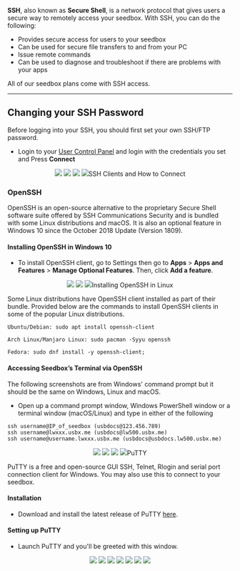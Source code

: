**SSH**, also known as **Secure Shell**, is a network protocol that gives users a secure way to remotely access your seedbox. With SSH, you can do the following:

* Provides secure access for users to your seedbox
* Can be used for secure file transfers to and from your PC
* Issue remote commands
* Can be used to diagnose and troubleshoot if there are problems with your apps

All of our seedbox plans come with SSH access.

***

## Changing your SSH Password

Before logging into your SSH, you should first set your own SSH/FTP password.

* Login to your [User Control Panel](https://cp.ultraseedbox.com) and login with the credentials you set and Press **Connect**

<p align="center">
<img src="https://docs.usbx.me/uploads/images/gallery/2019-10/image2019-5-7_11-13-9%5B1%5D.png)

:::

* Click **Access details** and click **Change password** beside SSH access.

<p align="center">
<img src="https://docs.usbx.me/uploads/images/gallery/2019-10/image2019-5-7_11-14-38%5B1%5D.png)

:::

* Set your password to anything you wish. We recommend using a unique password that you do not use in any of your existing accounts and has the following:
  * At least 12 characters
  * An uppercase letter
  * A lowercase letter
  * At least 1 number
  * At least 1 symbol
* When you're done click **Confirm change**

<p align="center">
<img src="https://docs.usbx.me/uploads/images/gallery/2019-10/image2019-5-7_11-19-3%5B1%5D.png)

:::

* A popup saying Password successfully changed should appear on the lower right corner of the page, signifying that the password is set successfully.

<p align="center">
<img src="https://docs.usbx.me/uploads/images/gallery/2019-10/image2019-5-7_11-25-0%5B1%5D.png)

:::

***

## SSH Clients and How to Connect

### OpenSSH

OpenSSH is an open-source alternative to the proprietary Secure Shell software suite offered by SSH Communications Security and is bundled with some Linux distributions and macOS. It is also an optional feature in Windows 10 since the October 2018 Update (Version 1809).

#### Installing OpenSSH in Windows 10

* To install OpenSSH client, go to Settings then go to **Apps** > **Apps and Features** > **Manage Optional Features**. Then, click **Add a feature**.

<p align="center">
<img src="https://docs.usbx.me/uploads/images/gallery/2019-10/image2019-5-7_7-45-2%5B1%5D.png)

:::

* Then, select **OpenSSH Client** and click Install.

<p align="center">
<img src="https://docs.usbx.me/uploads/images/gallery/2019-10/image2019-5-7_7-47-33%5B1%5D.png)

:::

* Once installation is completed, return to **Apps** > **Apps and Features** > **Manage Optional Features** and you should see **OpenSSH Client** listed under Optional features.

<p align="center">
<img src="https://docs.usbx.me/uploads/images/gallery/2019-10/image2019-5-7_7-49-42%5B1%5D.png)

:::

#### Installing OpenSSH in Linux

Some Linux distributions have OpenSSH client installed as part of their bundle. Provided below are the commands to install OpenSSH clients in some of the popular Linux distributions.

```
Ubuntu/Debian: sudo apt install openssh-client

Arch Linux/Manjaro Linux: sudo pacman -Syyu openssh

Fedora: sudo dnf install -y openssh-client;
```

#### Accessing Seedbox’s Terminal via OpenSSH

The following screenshots are from Windows' command prompt but it should be the same on Windows, Linux and macOS.

* Open up a command prompt window, Windows PowerShell window or a terminal window (macOS/Linux) and type in either of the following

```
ssh username@IP_of_seedbox (usbdocs@123.456.789)
ssh username@lwxxx.usbx.me (usbdocs@lw500.usbx.me)
ssh username@username.lwxxx.usbx.me (usbdocs@usbdocs.lw500.usbx.me)
```

<p align="center">
<img src="https://docs.usbx.me/uploads/images/gallery/2019-10/image2019-5-7_11-40-18%5B1%5D.png)

:::

* When you do this the first time, this message appears. This is normal. This means that your computer does not recognize the remote host, which is your seedbox and will happen the first time you connect to a new host.
* Type `yes` and press **ENTER** to continue. You can compare your IP address shown here to the one indicated to your UCP and if it's correct, type `yes`**.**

<p align="center">
<img src="https://docs.usbx.me/uploads/images/gallery/2019-10/image2019-5-7_11-43-11%5B1%5D.png)

:::

* Then, enter the password that you set earlier. Take note that you won't see anything in the password field as you type. This is normal as no visual feedback of passwords given in the terminal is part of the security measures taken by default.

<p align="center">
<img src="https://docs.usbx.me/uploads/images/gallery/2019-10/image2019-5-7_11-49-32%5B1%5D.png)

:::

* When you entered the correct password, you'll enter the shell of your seedbox.

<p align="center">
<img src="https://docs.usbx.me/uploads/images/gallery/2019-10/image2019-5-7_11-52-0%5B1%5D.png)

:::

***

### PuTTY

PuTTY is a free and open-source GUI SSH, Telnet, Rlogin and serial port connection client for Windows. You may also use this to connect to your seedbox.

#### Installation

* Download and install the latest release of PuTTY [here](https://www.chiark.greenend.org.uk/~sgtatham/putty/latest.html).

#### Setting up PuTTY

* Launch PuTTY and you'll be greeted with this window.

<p align="center">
<img src="https://docs.usbx.me/uploads/images/gallery/2019-10/scaled-1680-/image-1571138075458.png)

:::

* Login to your UCP and navigate to your **Access details** Tab

<p align="center">
<img src="https://docs.usbx.me/uploads/images/gallery/2020-04/scaled-1680-/image2019-5-7_11-14-38.png)

:::

* Put in the hostname or the IP of the seedbox to the Host Name (or IP Address) text box. In the screenshot, I'll be using the IP of the seedbox.
* Make sure that the Port is set to `22` and the Connection Type is **SSH**

<p align="center">
<img src="https://docs.usbx.me/uploads/images/gallery/2019-10/scaled-1680-/image-1571138508563.png)

:::

* In **Connection** -> **Data**, enter the username registered on your slot.

<p align="center">
<img src="https://docs.usbx.me/uploads/images/gallery/2019-10/scaled-1680-/image-1571138631720.png)

:::

* This is optional but under Connection, you can set _Seconds between keepalives_ to `60`. This is to prevent you to disconnect from your SSH session whenever you're idle.

<p align="center">
<img src="https://docs.usbx.me/uploads/images/gallery/2019-10/scaled-1680-/image-1571138755528.png)

:::

* Now, to save your profile, go to **Session**. Enter any name you want on the _Saved sessions_ text box and click **Save**.

<p align="center">
<img src="https://docs.usbx.me/uploads/images/gallery/2019-10/scaled-1680-/image-1571138853264.png)

:::

* We will now login to your seedbox. Highlight the Saved session you just made. and click **Open**.
* Another window will open

<p align="center">
<img src="https://docs.usbx.me/uploads/images/gallery/2019-10/scaled-1680-/image-1571138960013.png)

:::

* Enter the password you set. Once logged in, you'll see this message. You're now in your seedbox's terminal prompt.

<p align="center">
<img src="https://docs.usbx.me/uploads/images/gallery/2019-10/scaled-1680-/image-1571139046458.png)

:::